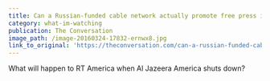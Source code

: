 ```yaml
---
title: Can a Russian-funded cable network actually promote free press in the U.S.?
category: what-im-watching
publication: The Conversation
image_path: /image-20160324-17832-ernwx8.jpg
link_to_original: 'https://theconversation.com/can-a-russian-funded-cable-network-actually-promote-free-press-in-the-u-s-54620'
---
```



What will happen to RT America when Al Jazeera America shuts down?